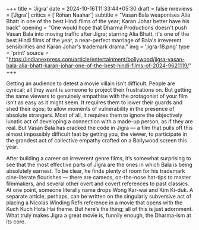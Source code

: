 +++
title = 'Jigra'
date = 2024-10-16T11:33:44+05:30
draft = false
mreviews = ['Jigra']
critics = ['Rohan Naahar']
subtitle = "Vasan Bala weaponises Alia Bhatt in one of the best Hindi films of the year; Karan Johar better have his back"
opening = "One would hope that Dharma Productions doesn't push Vasan Bala into moving traffic after Jigra; starring Alia Bhatt, it's one of the best Hindi films of the year, a near-perfect marriage of Bala's irreverent sensibilities and Karan Johar's trademark drama."
img = 'jigra-18.png'
type = 'print'
source = "https://indianexpress.com/article/entertainment/bollywood/jigra-vasan-bala-alia-bhatt-karan-johar-one-of-the-best-hindi-films-of-2024-9621119/"
+++

Getting an audience to detest a movie villain isn’t difficult. People are cynical; all they want is someone to project their frustrations on. But getting the same viewers to genuinely empathise with the protagonist of your film isn’t as easy as it might seem. It requires them to lower their guards and shed their egos; to allow moments of vulnerability in the presence of absolute strangers. Most of all, it requires them to ignore the objectively lunatic act of developing a connection with a made-up person, as if they are real. But Vasan Bala has cracked the code in Jigra — a film that pulls off this almost impossibly difficult feat by getting you, the viewer, to participate in the grandest act of collective empathy crafted on a Bollywood screen this year.

After building a career on irreverent genre films, it’s somewhat surprising to see that the most effective parts of Jigra are the ones in which Bala is being absolutely earnest. To be clear, he finds plenty of room for his trademark cine-literate flourishes — there are cameos, on-the-nose hat-tips to master filmmakers, and several other overt and covert references to past classics. At one point, someone literally name drops Wong Kar-wai and Kim Ki-duk. A separate article, perhaps, can be written on the singularly subversive act of placing a Nicolas Winding Refn reference in a movie that opens with the Kuch Kuch Hota Hai theme. But here’s the thing; all of this is just adornment. What truly makes Jigra a great movie is, funnily enough, the Dharma-ism at its core.
